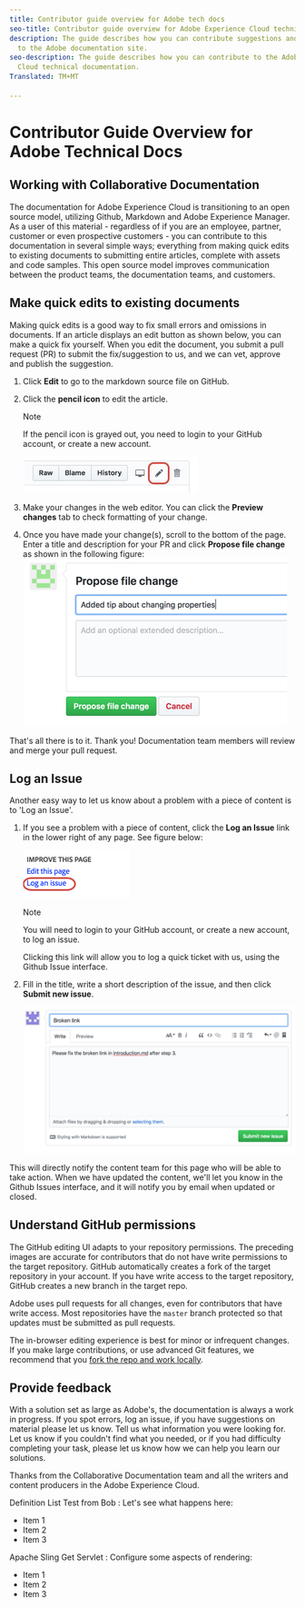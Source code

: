 ```yaml
---
title: Contributor guide overview for Adobe tech docs
seo-title: Contributor guide overview for Adobe Experience Cloud technical documentation
description: The guide describes how you can contribute suggestions and additions
  to the Adobe documentation site.
seo-description: The guide describes how you can contribute to the Adobe Experience
  Cloud technical documentation.
Translated: TM+MT

---
```



# Contributor Guide Overview for Adobe Technical Docs

<!---
<https://docs.microsoft.com/en-us/contribute/>
-->

## Working with Collaborative Documentation

The documentation for Adobe Experience Cloud is transitioning to an open source model, utilizing Github, Markdown and Adobe Experience Manager. As a user of this material - regardless of if you are an employee, partner, customer or even prospective customers - you can contribute to this documentation in several simple ways; everything from making quick edits to existing documents to submitting entire articles, complete with assets and code samples. This open source model improves communication between the product teams, the documentation teams, and customers.

<!--
> [!IMPORTANT]
> All repositories that publish to docs.adobe.com have adopted the [Adobe Open Source Code of Conduct](../code-of-conduct.md) or the [.NET Foundation Code of Conduct](https://dotnetfoundation.org/code-of-conduct). For more information, see the [Contributing](../contributing.md) article.
>
> Minor corrections or clarifications to documentation and code examples in public repositories are covered by the [Adobe Documentation Terms of Use](https://www.adobe.com/legal/terms.html). New or significant changes generate a comment in the pull request, asking you to submit an online Contribution License Agreement (CLA) if you are not an employee of Adobe. We need you to complete the online form before we can review or accept your pull request.
--->

## Make quick edits to existing documents

Making quick edits is a good way to fix small errors and omissions in documents. If an article displays an edit button as shown below, you can make a quick fix yourself. When you edit the document, you submit a pull request (PR) to submit the fix/suggestion to us, and we can vet, approve and publish the suggestion.

1. Click **Edit** to go to the markdown source file on GitHub.

   <!---![Location of the Edit link](assets/edit-article.png)-->

1. Click the **pencil icon** to edit the article.
   > [!NOTE]
   > If the pencil icon is grayed out, you need to login to your GitHub account, or create a new account.

   ![Location of the pencil icon](assets/edit-icon.png)

1. Make your changes in the web editor. You can click the **Preview changes** tab to check formatting of your change.
1. Once you have made your change(s), scroll to the bottom of the page. Enter a title and description for your PR and click **Propose file change** as shown in the following figure:\
   ![proposing your change](assets/submit-pull-request.png)

That's all there is to it. Thank you! Documentation team members will review and merge your pull request.

## Log an Issue

Another easy way to let us know about a problem with a piece of content is to 'Log an Issue'.

1. If you see a problem with a piece of content, click the **Log an Issue** link in the lower right of any page. See figure below:

   ![](assets/git_log_issue.png)

   > [!NOTE]
   > You will need to login to your GitHub account, or create a new account, to log an issue.

   Clicking this link will allow you to log a quick ticket with us, using the Github Issue interface.

1. Fill in the title, write a short description of the issue, and then click **Submit new issue**.

   ![](assets/git_issue_example.png)

This will directly notify the content team for this page who will be able to take action. When we have updated the content, we'll let you know in the Github Issues interface, and it will notify you by email when updated or closed.

## Understand GitHub permissions

The GitHub editing UI adapts to your repository permissions. The preceding images are accurate for contributors that do not have write permissions to the target repository. GitHub automatically creates a fork of the target repository in your account. If you have write access to the target repository, GitHub creates a new branch in the target repo.

Adobe uses pull requests for all changes, even for contributors that have write access. Most repositories have the `master` branch protected so that updates must be submitted as pull requests.

The in-browser editing experience is best for minor or infrequent changes. If you make large contributions, or use advanced Git features, we recommend that you [fork the repo and work locally](setup/full-workflow.md).

## Provide feedback

With a solution set as large as Adobe's, the documentation is always a work in progress. If you spot errors, log an issue, if you have suggestions on material please let us know. Tell us what information you were looking for. Let us know if you couldn't find what you needed, or if you had difficulty completing your task, please let us know how we can help you learn our solutions.

Thanks from the Collaborative Documentation team and all the writers and content producers in the Adobe Experience Cloud.

Definition List Test from Bob
: Let's see what happens here:

* Item 1
* Item 2
* Item 3

Apache Sling Get Servlet
: Configure some aspects of rendering:
* Item 1
* Item 2
* Item 3
